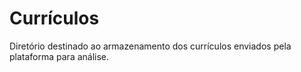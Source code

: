 # Currículos

Diretório destinado ao armazenamento dos currículos enviados pela plataforma para análise.
